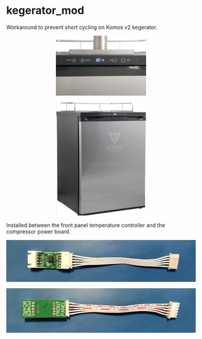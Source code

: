 # kegerator_mod
Workaround to prevent short cycling on Komos v2 kegerator.  

<p align="center"><img src="photos/komos_v2_temperature_controller.png" alt="komos_v2_temperature_controller" width="240"/></p>
<p align="center"><img src="photos/komos_v2.png" alt="komos_v2" width="240"/></p>

Installed between the front panel temperature controller and the compressor power board.

<p align="center"><img src="photos/front_rev_b.jpg" alt="front" width="800"/></p>
<p align="center"><img src="photos/back_rev_b.jpg" alt="back" width="800"/></p>
